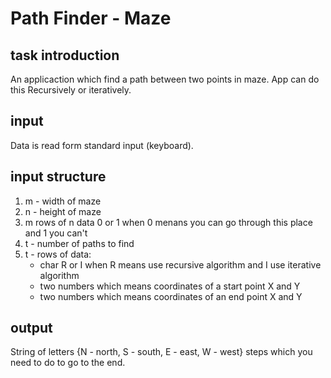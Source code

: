 # Path Finder - Maze
## task introduction
An applicaction which find a path between two points in maze. App can do this Recursively or iteratively.
## input
Data is read form standard input (keyboard).

## input structure
<ol>
<li> m - width of maze</li>
<li> n - height of maze</li>
<li> m rows of n data 0 or 1 when 0 menans you can go through this place and 1 you can't</li>
<li> t - number of paths to find</li>
<li> t - rows of data:
<ul>
<li>char R or I when R means use recursive algorithm and I use iterative algorithm</li>
<li> two numbers which means coordinates of a start point X and Y</li>
<li> two numbers which means coordinates of an end point X and Y</li>
</ul>
</li>
</ol>

## output
String of letters {N - north, S - south, E - east, W - west} steps which you need to do to go to the end.